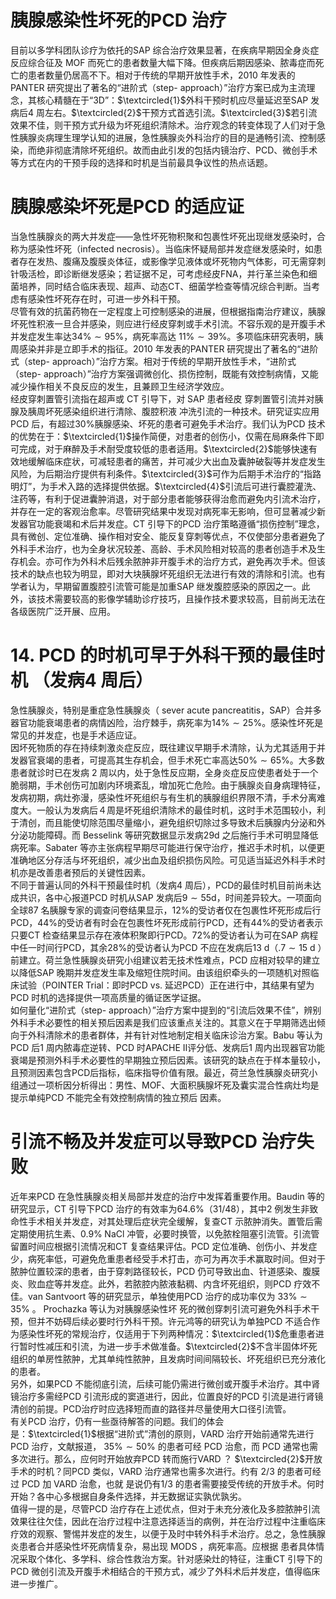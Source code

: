 # 胰腺感染性坏死的PCD 治疗  
目前以多学科团队诊疗为依托的SAP 综合治疗效果显著，在疾病早期因全身炎症反应综合征及 MOF 而死亡的患者数量大幅下降。但疾病后期因感染、脓毒症而死亡的患者数量仍居高不下。相对于传统的早期开放性手术，2010 年发表的PANTER 研究提出了著名的“进阶式（step- approach）”治疗方案已成为主流理念，其核心精髓在于“3D”：$\textcircled{1}$外科干预时机应尽量延迟至SAP 发病后4 周左右。$\textcircled{2}$干预方式首选引流。$\textcircled{3}$若引流效果不佳，则干预方式升级为坏死组织清除术。治疗观念的转变体现了人们对于急性胰腺炎病理生理学认知的进展，急性胰腺炎外科治疗的目的是通畅引流、控制感染，而绝非彻底清除坏死组织。故而由此引发的包括内镜治疗、PCD、微创手术等方式在内的干预手段的选择和时机是当前最具争议性的热点话题。  
#  胰腺感染坏死是PCD 的适应证  
当急性胰腺炎的两大并发症——急性坏死物积聚和包裹性坏死出现继发感染时，合称为感染性坏死（infected necrosis）。当临床怀疑局部并发症继发感染时，如患者存在发热、腹痛及腹膜炎体征，或影像学见液体或坏死物内气体影，可无需穿刺针吸活检，即诊断继发感染；若证据不足，可考虑经皮FNA，并行革兰染色和细菌培养，同时结合临床表现、超声、动态CT、细菌学检查等情况综合判断。当考虑有感染性坏死存在时，可进一步外科干预。  
尽管有效的抗菌药物在一定程度上可控制感染的进展，但根据指南治疗建议，胰腺坏死性积液一旦合并感染，则应进行经皮穿刺或手术引流。不容乐观的是开腹手术并发症发生率达$34\%\sim95\%$，病死率高达 $11\%\sim39\%$。多项临床研究表明，胰周感染并非是立即手术的指征。2010 年发表的PANTER 研究提出了著名的“进阶式（step- approach）”治疗方案。相对于传统的早期开放性手术，“进阶式（step- approach）”治疗方案强调微创化、损伤控制，既能有效控制病情，又能减少操作相关不良反应的发生，且兼顾卫生经济学效应。  
经皮穿刺置管引流指在超声或 CT  引导下，对 SAP  患者经皮 穿刺置管引流并对胰腺及胰周坏死感染组织进行清除、腹腔积液 冲洗引流的一种技术。研究证实应用PCD 后，有超过$30\%$胰腺感染、坏死的患者可避免手术治疗。我们认为PCD 技术的优势在于：$\textcircled{1}$操作简便，对患者的创伤小，仅需在局麻条件下即可完成，对于麻醉及手术耐受度较低的患者适用。$\textcircled{2}$能够快速有效地缓解临床症状，可减轻患者的痛苦，并可减少大出血及囊肿破裂等并发症发生风险，为后期治疗提供有利条件。$\textcircled{3}$可作为后期手术治疗的“指路明灯”，为手术入路的选择提供依据。$\textcircled{4}$引流后可进行囊腔灌洗、注药等，有利于促进囊肿消退，对于部分患者能够获得治愈而避免内引流术治疗，并存在一定的客观治愈率。尽管研究结果中发现对病死率无影响，但可显著减少新发器官功能衰竭和术后并发症。CT 引导下的PCD 治疗策略遵循“损伤控制”理念，具有微创、定位准确、操作相对安全、能反复穿刺等优点，不仅使部分患者避免了外科手术治疗，也为全身状况较差、高龄、手术风险相对较高的患者创造手术及生存机会。亦可作为外科术后残余脓肿非开腹手术的治疗方式，避免再次手术。但该技术的缺点也较为明显，即对大块胰腺坏死组织无法进行有效的清除和引流。也有学者认为，早期留置腹腔引流管可能是加重SAP 继发腹腔感染的原因之一。此外，该技术需要较高的影像学辅助诊疗技巧，且操作技术要求较高，目前尚无法在各级医院广泛开展、应用。  
# 14. PCD 的时机可早于外科干预的最佳时机 （发病4 周后）  
急性胰腺炎，特别是重症急性胰腺炎（ sever acute  pancreatitis，SAP）合并多器官功能衰竭患者的病情凶险，治疗棘手，病死率为$14\%\sim25\%$。感染性坏死是常见的并发症，也是手术适应证。  
因坏死物质的存在持续刺激炎症反应，既往建议早期手术清除，认为尤其适用于并发器官衰竭的患者，可提高其生存机会，但手术死亡率高达$50\%\sim65\%$。大多数患者就诊时已在发病 2 周以内，处于急性反应期，全身炎症反应使患者处于一个脆弱期，手术创伤可加剧内环境紊乱，增加死亡危险。由于胰腺炎自身病理特征，发病初期，病灶弥漫，感染性坏死组织与有生机的胰腺组织界限不清，手术分离难度大。一般认为发病后４周是坏死组织清除术的最佳时机，这时手术范围较小，利于清创，而且能使切除范围尽量缩小，避免组织切除过多导致术后胰腺内分泌和外分泌功能障碍。而 Besselink 等研究数据显示发病29d 之后施行手术可明显降低病死率。Sabater 等亦主张病程早期尽可能进行保守治疗，推迟手术时机，以便更准确地区分存活与坏死组织，减少出血及组织损伤风险。可见适当延迟外科手术时机亦是改善患者预后的关键性因素。  
不同于普遍认同的外科干预最佳时机（发病4 周后），PCD的最佳时机目前尚未达成共识，各中心报道PCD 时机从SAP 发病后$9\sim55\mathrm{d}$，时间差异较大。一项面向全球87 名胰腺专家的调查问卷结果显示，$12\%$的受访者仅在包裹性坏死形成后行PCD，$44\%$的受访者有时会在包裹性坏死形成前行PCD，还有$44\%$的受访者表示只要CT 检查结果显示存在液体积聚即行PCD。$72\%$的受访者认为可在SAP 病程中任一时间行PCD，其余$28\%$的受访者认为PCD 不应在发病后13 d（$.7\sim15\mathrm{~d~}$）前建立。荷兰急性胰腺炎研究小组建议若无技术性难点，PCD 应相对较早的建立以降低SAP 晚期并发症发生率及缩短住院时间。由该组织牵头的一项随机对照临床试验（POINTER Trial：即时PCD vs. 延迟PCD）正在进行中，其结果有望为PCD 时机的选择提供一项高质量的循证医学证据。  
如何量化“进阶式（step- approach）”治疗方案中提到的“引流后效果不佳”，辨别外科手术必要性的相关预后因素是我们应该重点关注的。其意义在于早期筛选出倾向于外科清除术的患者群体，并有针对性地制定相关临床诊治方案。Babu 等认为 PCD 后1 周内脓毒症逆转、PCD 时APACHE Ⅱ评分低、发病后1 周内出现器官功能衰竭是预测外科手术必要性的早期独立预后因素。该研究的缺点在于样本量较小，且预测因素包含PCD后指标，临床指导价值有限。最近，荷兰急性胰腺炎研究小组通过一项析因分析得出：男性、MOF、大面积胰腺坏死及囊实混合性病灶均是提示单纯PCD 不能完全有效控制病情的独立预后 因素。  
#  引流不畅及并发症可以导致PCD 治疗失败  
近年来PCD 在急性胰腺炎相关局部并发症的治疗中发挥着重要作用。Baudin 等的研究显示，CT 引导下PCD 治疗的有效率为$64.6\%$（31/48），其中2 例发生非致命性手术相关并发症，对其处理后症状完全缓解，复查CT 示脓肿消失。置管后需定期使用抗生素、$0.9\%\;\mathrm{NaCl}$ 冲管，必要时换管，以免脓栓阻塞引流管。引流管留置时间应根据引流情况和CT 复查结果评估。PCD 定位准确、创伤小、并发症少，病死率低，可避免危重患者经受手术打击，亦可为再次手术赢取时间。但对于脓肿位置较深的患者，由于穿刺路径较长，PCD 仍可导致出血、针道感染、腹膜炎、败血症等并发症。此外，若脓腔内脓液黏稠、内含坏死组织，则PCD 疗效不佳。van Santvoort 等的研究显示，单独使用PCD 治疗的成功率仅为 $33\%\sim35\%$ 。 Prochazka  等认为对胰腺感染性坏 死的微创穿刺引流可避免外科手术干预，但并不妨碍后续必要时行外科干预。许元鸿等的研究认为单独PCD 不适合作为感染性坏死的常规治疗，仅适用于下列两种情况：$\textcircled{1}$危重患者进行暂时性减压和引流，为进一步手术做准备。$\textcircled{2}$不含半固体坏死组织的单房性脓肿，尤其单纯性脓肿，且发病时间间隔较长、坏死组织已充分液化的患者。  
另外，如果PCD 不能彻底引流，后续可能仍需进行微创或开腹手术治疗。其中肾镜治疗多需经PCD 引流形成的窦道进行，因此，位置良好的PCD 引流是进行肾镜清创的前提。PCD治疗时应选择短而直的路径并尽量使用大口径引流管。  
有关PCD 治疗，仍有一些亟待解答的问题。我们的体会  
是：$\textcircled{1}$根据“进阶式”清创的原则，VARD 治疗开始前通常先进行 PCD  治疗，文献报道， $35\%\sim50\%$ 的患者可经 PCD  治愈，而 PCD 通常也需多次进行。那么，应何时开始放弃PCD 转而施行VARD ？ $\textcircled{2}$开放手术的时机？同PCD 类似，VARD 治疗通常也需多次进行。约有 2/3  的患者可经过 PCD  加 VARD  治愈，也就 是说仍有1/3 的患者需要接受传统的开放手术。何时开始？各中心多根据自身条件选择，并无数据证实孰优孰劣。  
值得一提的是，尽管PCD 治疗存在上述优点，但对于未充分液化及多腔脓肿引流效果往往欠佳，因此在治疗过程中注意选择适当的病例，并在治疗过程中注重临床疗效的观察、警惕并发症的发生，以便于及时中转外科手术治疗。总之，急性胰腺炎患者合并感染性坏死病情复杂，易出现 MODS ，病死率高。应根据 患者具体情况采取个体化、多学科、综合性救治方案。针对感染灶的特征，注重CT 引导下的PCD 微创引流及开腹手术相结合的干预方式，减少了外科术后并发症，值得临床进一步推广。  
